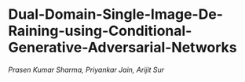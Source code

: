 # Dual-Domain-Single-Image-De-Raining-using-Conditional-Generative-Adversarial-Networks
###### Prasen Kumar Sharma, Priyankar Jain, Arijit Sur
